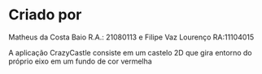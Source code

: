 # Criado por

Matheus da Costa Baio R.A.: 21080113 e Filipe Vaz Lourenço RA:11104015

A aplicação CrazyCastle consiste em um castelo 2D que gira entorno do próprio eixo em um fundo de cor vermelha

